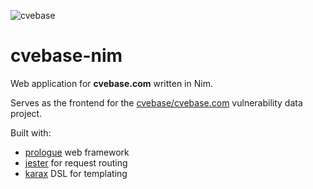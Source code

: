 ![cvebase](https://github.com/cvebase/cvebase.com/raw/main/assets/cvebase-logo.png)

# cvebase-nim

Web application for **cvebase.com** written in Nim.

Serves as the frontend for the [cvebase/cvebase.com](https://github.com/cvebase/cvebase.com) vulnerability data project.

Built with:
- [prologue](https://github.com/planety/prologue) web framework
- [jester](https://github.com/dom96/jester) for request routing
- [karax](https://github.com/karaxnim/karax) DSL for templating

